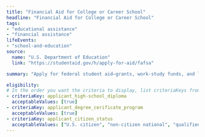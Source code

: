 ```yaml
---
title: "Financial Aid for College or Career School"
headline: "Financial Aid for College or Career School"
tags: 
- "educational assistance"
- "financial assistance"
lifeEvents: 
- "school-and-education"
source:
  name: "U.S. Department of Education"
  link: "https://studentaid.gov/h/apply-for-aid/fafsa"

summary: "Apply for federal student aid—grants, work-study funds, and loans—to help pay for college or career school."

eligibility:
# In the order you want the criteria to display, list criteriaKeys from the csv here, each followed by a comma-separated list of which values indicate eligibility for that criteria. Wrap individual values in quotes if they have inner commas.
- criteriaKey: applicant_high-school_diploma
  acceptableValues: [true]
- criteriaKey: applicant_degree_cerificate_program
  acceptableValues: [true]
- criteriaKey: applicant_citizen_status
  acceptableValues: ["U.S. citizen", "non-citizen national", "qualified alien"]
---
```

